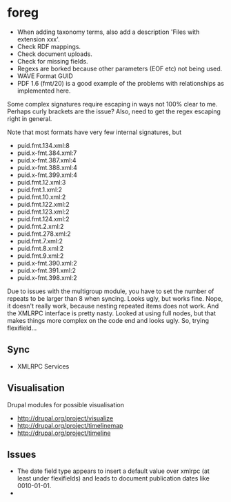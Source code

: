 foreg
=====

* When adding taxonomy terms, also add a description 'Files with extension xxx'.
* Check RDF mappings.
* Check document uploads.
* Check for missing fields.
* Regexs are borked because other parameters (EOF etc) not being used.
* WAVE Format GUID
* PDF 1.6 (fmt/20) is a good example of the problems with relationships as implemented here.


Some complex signatures require escaping in ways not 100% clear to me.
Perhaps curly brackets are the issue?
Also, need to get the regex escaping right in general.

Note that most formats have very few internal signatures, but 

* puid.fmt.134.xml:8
* puid.x-fmt.384.xml:7
* puid.x-fmt.387.xml:4
* puid.x-fmt.388.xml:4
* puid.x-fmt.399.xml:4
* puid.fmt.12.xml:3
* puid.fmt.1.xml:2
* puid.fmt.10.xml:2
* puid.fmt.122.xml:2
* puid.fmt.123.xml:2
* puid.fmt.124.xml:2
* puid.fmt.2.xml:2
* puid.fmt.278.xml:2
* puid.fmt.7.xml:2
* puid.fmt.8.xml:2
* puid.fmt.9.xml:2
* puid.x-fmt.390.xml:2
* puid.x-fmt.391.xml:2
* puid.x-fmt.398.xml:2


Due to issues with the multigroup module, you have to set the number of repeats to be larger than 8 when syncing.
Looks ugly, but works fine.
Nope, it doesn't really work, because nesting repeated items does not work.
And the XMLRPC interface is pretty nasty.
Looked at using full nodes, but that makes things more complex on the code end and looks ugly.
So, trying flexifield...


Sync
----
* XMLRPC Services

Visualisation
-------------

Drupal modules for possible visualisation

* http://drupal.org/project/visualize
* http://drupal.org/project/timelinemap
* http://drupal.org/project/timeline

Issues
------

* The date field type appears to insert a default value over xmlrpc (at least under flexifields) and leads to document publication dates like 0010-01-01.
* 
 
